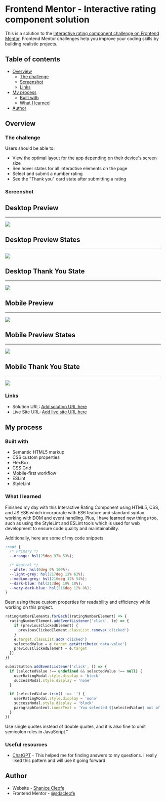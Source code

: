 # Frontend Mentor - Interactive rating component solution

This is a solution to the [Interactive rating component challenge on Frontend Mentor](https://www.frontendmentor.io/challenges/interactive-rating-component-koxpeBUmI). Frontend Mentor challenges help you improve your coding skills by building realistic projects.

## Table of contents

- [Overview](#overview)
  - [The challenge](#the-challenge)
  - [Screenshot](#screenshot)
  - [Links](#links)
- [My process](#my-process)
  - [Built with](#built-with)
  - [What I learned](#what-i-learned)
- [Author](#author)

## Overview

### The challenge

Users should be able to:

- View the optimal layout for the app depending on their device's screen size
- See hover states for all interactive elements on the page
- Select and submit a number rating
- See the "Thank you" card state after submitting a rating

### Screenshot

## Desktop Preview

---

![](./design/desktop-preview-f.png)

## Desktop Preview States

---

![](./design/active-states-f.png)

## Desktop Thank You State

---

![](./design/desktop-thank-you-state-f.png)

## Mobile Preview

---

![](./design/mobile-preview-f.png)

## Mobile Preview States

---

![](./design/mobile-active-states-f.png)

## Mobile Thank You State

---

![](./design/mobile-thank-you-state-f.png)

### Links

- Solution URL: [Add solution URL here](https://github.com/sdacleofe/interactive-rating-component-main)
- Live Site URL: [Add live site URL here](https://sdacleofe.github.io/interactive-rating-component-main/)

## My process

### Built with

- Semantic HTML5 markup
- CSS custom properties
- FlexBox
- CSS Grid
- Mobile-first workflow
- ESLint
- StyleLint

### What I learned

Finished my day with this Interactive Rating Component using HTML5, CSS, and JS ES6 which incorporate with ES6 feature and standard syntax working with DOM and event handling. Plus, I have learned new things too, such as using the StyleLint and ESLint tools which is used for web development to ensure code quality and maintainability.

Additionally, here are some of my code snippets.

```css
:root {
  /* Primary */
  --orange: hsl(25deg 97% 53%);

  /* Neutral */
  --white: hsl(0deg 0% 100%);
  --light-grey: hsl(217deg 12% 63%);
  --medium-grey: hsl(216deg 12% 54%);
  --dark-blue: hsl(213deg 19% 18%);
  --very-dark-blue: hsl(216deg 12% 8%);
}
```

Been using these custom properties for readability and efficiency while working on this project.

```js
ratingNumberElements.forEach((ratingNumberElement) => {
  ratingNumberElement.addEventListener('click', (e) => {
    if (previousClickedElement) {
      previousClickedElement.classList.remove('clicked')
    }
    e.target.classList.add('clicked')
    selectedValue = e.target.getAttribute('data-value')
    previousClickedElement = e.target
  })
})

submitButton.addEventListener('click', () => {
  if (selectedValue !== undefined && selectedValue !== null) {
    userRatingModal.style.display = 'block'
    successModal.style.display = 'none'
  }

  if (selectedValue.trim() !== '') {
    userRatingModal.style.display = 'none'
    successModal.style.display = 'block'
    paragraphContent.innerText = `You selected ${selectedValue} out of 5`
  }
})
```

Use single quotes instead of double quotes, and it is also fine to omit semicolon rules in JavaScript."

### Useful resources

- [ChatGPT](https://chat.openai.com/) - This helped me for finding answers to my questions. I really liked this pattern and will use it going forward.

## Author

- Website - [Shanice Cleofe](https://github.com/sdacleofe/about-me)
- Frontend Mentor - [@sdacleofe](https://www.frontendmentor.io/profile/sdacleofe)
